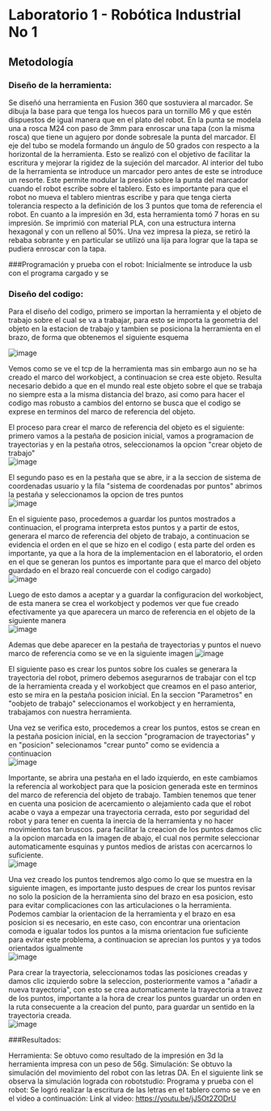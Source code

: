 # Laboratorio 1 - Robótica Industrial No 1

## Metodología


### Diseño de la herramienta:
Se diseñó una herramienta en Fusion 360 que sostuviera al marcador. Se dibuja la base para que tenga los huecos para un tornillo M6 y que estén dispuestos de igual manera que en el plato del robot. En la punta se modela una a rosca M24 con paso de 3mm para enroscar una tapa (con la misma rosca) que tiene un agujero por donde sobresale la punta del marcador. El eje del tubo se modela formando un ángulo de 50 grados con respecto a la horizontal de la herramienta. Esto se realizó con el objetivo de facilitar la escritura y mejorar la rigidez de la sujeción del marcador. Al interior del tubo de la herramienta se introduce un marcador pero antes de este se introduce un resorte. Este permite modular la presión sobre la punta del marcador cuando el robot escribe sobre el tablero. Esto es importante para que el robot no mueva el tablero mientras escribe y para que tenga cierta tolerancia respecto a la definición de los 3 puntos que toma de referencia el robot.
En cuanto a la impresión en 3d, esta herramienta tomó 7 horas en su impresión. Se imprimió con material PLA, con una estructura interna hexagonal y con un relleno al 50%.
Una vez impresa la pieza, se retiró la rebaba sobrante y en particular se utilizó una lija para lograr que la tapa se pudiera enroscar con la tapa. 


###Programación y prueba con el robot:
Inicialmente se introduce la usb con el programa cargado y  se 


### Diseño del codigo: 
Para el diseño del codigo, primero se importan la herramienta y el objeto de trabajo sobre el cual se va a trabajar, para esto se importa la geometria del objeto en la estacion de trabajo y tambien se posiciona la herramienta en el brazo, de forma que obtenemos el siguiente esquema  

![image](https://user-images.githubusercontent.com/38962033/188245916-d6d916a5-4c54-4465-b880-f4725411326f.png)  

Vemos como se ve el tcp de la herramienta mas sin embargo aun no se ha creado el marco del workobject, a continuacion se crea este objeto. Resulta necesario debido a que en el mundo real este objeto sobre el que se trabaja no siempre esta a la misma distancia del brazo, asi como para hacer el codigo mas robusto a cambios del entorno se busca que el codigo se exprese en terminos del marco de referencia del objeto.

El proceso para crear el marco de referencia del objeto es el siguiente: primero vamos a la pestaña de posicion inicial, vamos a programacion de trayectorias y en la pestaña otros, seleccionamos la opcion "crear objeto de trabajo"  
![image](https://user-images.githubusercontent.com/38962033/188246774-135f161f-3738-45ea-9e6c-37d200213212.png)

El segundo paso es en la pestaña que se abre, ir a la seccion de sistema de coordenadas usuario y la fila "sistema de coordenadas por puntos" abrimos la pestaña y seleccionamos la opcion de tres puntos  
![image](https://user-images.githubusercontent.com/38962033/188247350-f75e1f99-4a78-472e-ad2f-905ef48883a2.png)

En el siguiente paso, procedemos a guardar los puntos mostrados a continuacion, el programa interpreta estos puntos y a partir de estos, generara el marco de referencia del objeto de trabajo, a continuacion se evidencia el orden en el que se hizo en el codigo ( esta parte del orden es importante, ya que a la hora de la implementacion en el laboratorio, el orden en el que se generan los puntos es importante para que el marco del objeto guardado en el brazo real concuerde con el codigo cargado)  
![image](https://user-images.githubusercontent.com/38962033/188247686-370c535a-f9d3-4f7f-af2e-b30552d39dd1.png)

Luego de esto damos a aceptar y a guardar la configuracion del workobject, de esta manera se crea el workobject y podemos ver que fue creado efectivamente ya que aparecera un marco de referencia en el objeto de la siguiente manera  
![image](https://user-images.githubusercontent.com/38962033/188247926-38977d02-9e1d-49d1-bbfb-4a17de163539.png)  

Ademas que debe aparecer en la pestaña de trayectorias y puntos el nuevo marco de referencia como se ve en la siguiente imagen
![image](https://user-images.githubusercontent.com/38962033/188248022-47533472-f7d7-4208-849a-6ec8b33103ea.png)  

El siguiente paso es crear los puntos sobre los cuales se generara la trayectoria del robot, primero debemos asegurarnos de trabajar con el tcp de la herramienta creada y el workobject que creamos en el paso anterior, esto se mira en la pestaña posicion inicial. En la seccion "Parametros" en "oobjeto de trabajo" seleccionamos el workobject y en herramienta, trabajamos con nuestra herramienta.  

Una vez se verifica esto, procedemos a crear los puntos, estos se crean en la pestaña posicion inicial, en la seccion "programacion de trayectorias" y en "posicion" selecionamos "crear punto" como se evidencia a continuacion  
![image](https://user-images.githubusercontent.com/38962033/188248303-c871f663-266f-4cbf-a042-f8bc867cf728.png)  

Importante, se abrira una pestaña en el lado izquierdo, en este cambiamos la referencia al workobject para que la posicion generada este en terminos del marco de referencia del objeto de trabajo. Tambien tenemos que tener en cuenta una posicion de acercamiento o alejamiento cada que el robot acabe o vaya a empezar una trayectoria cerrada, esto por seguridad del robot y para tener en cuenta la inercia de la herramienta y no hacer movimientos tan bruscos. para facilitar la creacion de los puntos damos clic a la opcion marcada en la imagen de abajo, el cual nos permite seleccionar automaticamente esquinas y puntos medios de aristas con acercarnos lo suficiente.  
![image](https://user-images.githubusercontent.com/38962033/188248724-0f8d7133-b6ce-48b5-9d49-040391b6ed92.png)  

Una vez creado los puntos tendremos algo como lo que se muestra en la siguiente imagen, es importante justo despues de crear los puntos revisar no solo la posicion de la herramienta sino del brazo en esa posicion, esto para evitar complicaciones con las articulaciones o la herramienta. Podemos cambiar la orientacion de la herramienta y el brazo en esa posicion si es necesario, en este caso, con encontrar una orientacion comoda e igualar todos los puntos a la misma orientacion fue suficiente para evitar este problema, a continuacion se aprecian los puntos y ya todos orientados igualmente  
![image](https://user-images.githubusercontent.com/38962033/188248989-237b7cc7-c199-4d9f-99d7-13db317ab960.png)  

Para crear la trayectoria, seleccionamos todas las posiciones creadas y damos clic izquierdo sobre la seleccion, posteriormente vamos a "añadir a nueva trayectoria", con esto se crea automaticamente la trayectoria a travez de los puntos, importante a la hora de crear los puntos guardar un orden en la ruta consecuente a la creacion del punto, para guardar un sentido en la trayectoria creada.  
![image](https://user-images.githubusercontent.com/38962033/188249634-5ec19afd-c106-4d97-b16f-ca9c9f2d290e.png)


###Resultados:
	
Herramienta:
Se obtuvo como resultado de la impresión en 3d la herramienta impresa con un peso de 56g.
	Simulación:
Se obtuvo la simulación del movimiento del robot con las letras DA.
En el siguiente link se observa la simulación lograda con robotstudio: 
	Programa y prueba con el robot:
	Se logró realizar la escritura de las letras en el tablero como se ve en el video a continuación:
	Link al video: https://youtu.be/jJ5Ot2ZODrU







